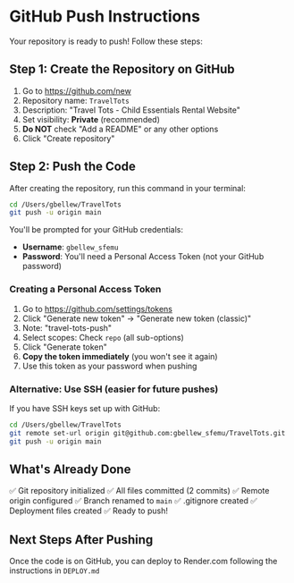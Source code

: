 # GitHub Push Instructions

Your repository is ready to push! Follow these steps:

## Step 1: Create the Repository on GitHub

1. Go to https://github.com/new
2. Repository name: `TravelTots`
3. Description: "Travel Tots - Child Essentials Rental Website"
4. Set visibility: **Private** (recommended)
5. **Do NOT** check "Add a README" or any other options
6. Click "Create repository"

## Step 2: Push the Code

After creating the repository, run this command in your terminal:

```bash
cd /Users/gbellew/TravelTots
git push -u origin main
```

You'll be prompted for your GitHub credentials:
- **Username**: `gbellew_sfemu`
- **Password**: You'll need a Personal Access Token (not your GitHub password)

### Creating a Personal Access Token

1. Go to https://github.com/settings/tokens
2. Click "Generate new token" → "Generate new token (classic)"
3. Note: "travel-tots-push"
4. Select scopes: Check `repo` (all sub-options)
5. Click "Generate token"
6. **Copy the token immediately** (you won't see it again)
7. Use this token as your password when pushing

### Alternative: Use SSH (easier for future pushes)

If you have SSH keys set up with GitHub:

```bash
cd /Users/gbellew/TravelTots
git remote set-url origin git@github.com:gbellew_sfemu/TravelTots.git
git push -u origin main
```

## What's Already Done

✅ Git repository initialized
✅ All files committed (2 commits)
✅ Remote origin configured
✅ Branch renamed to `main`
✅ .gitignore created
✅ Deployment files created
✅ Ready to push!

## Next Steps After Pushing

Once the code is on GitHub, you can deploy to Render.com following the instructions in `DEPLOY.md`

